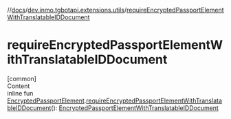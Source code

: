 //[docs](../../index.md)/[dev.inmo.tgbotapi.extensions.utils](index.md)/[requireEncryptedPassportElementWithTranslatableIDDocument](require-encrypted-passport-element-with-translatable-i-d-document.md)



# requireEncryptedPassportElementWithTranslatableIDDocument  
[common]  
Content  
inline fun [EncryptedPassportElement](../dev.inmo.tgbotapi.types.passport.encrypted.abstracts/-encrypted-passport-element/index.md).[requireEncryptedPassportElementWithTranslatableIDDocument](require-encrypted-passport-element-with-translatable-i-d-document.md)(): [EncryptedPassportElementWithTranslatableIDDocument](../dev.inmo.tgbotapi.types.passport.encrypted/-encrypted-passport-element-with-translatable-i-d-document/index.md)  



